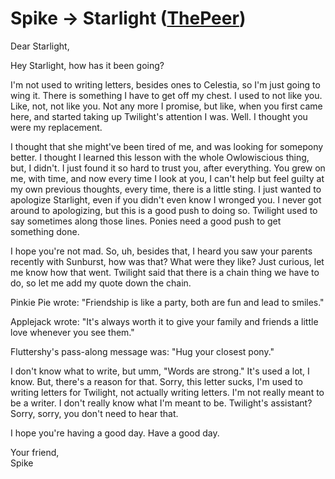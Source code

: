 # Spike → Starlight ([ThePeer](https://www.fimfiction.net/user/537939/ThePeer))

Dear Starlight,

Hey Starlight, how has it been going?

I'm not used to writing letters, besides ones to Celestia, so I'm just going to wing it. There is something I have to get off my chest. I used to not like you. Like, not, not like you. Not any more I promise, but like, when you first came here, and started taking up Twilight's attention I was. Well. I thought you were my replacement. 

I thought that she might've been tired of me, and was looking for somepony better. I thought I learned this lesson with the whole Owlowiscious thing, but, I didn't. I just found it so hard to trust you, after everything. You grew on me, with time, and now every time I look at you, I can't help but feel guilty at my own previous thoughts, every time, there is a little sting. I just wanted to apologize Starlight, even if you didn't even know I wronged you. I never got around to apologizing, but this is a good push to doing so. Twilight used to say sometimes along those lines. Ponies need a good push to get something done.

I hope you're not mad. So, uh, besides that, I heard you saw your parents recently with Sunburst, how was that? What were they like? Just curious, let me know how that went. Twilight said that there is a chain thing we have to do, so let me add my quote down the chain. 

Pinkie Pie wrote: "Friendship is like a party, both are fun and lead to smiles."

Applejack wrote: "It's always worth it to give your family and friends a little love whenever you see them."

Fluttershy's pass-along message was: "Hug your closest pony."

I don't know what to write, but umm, "Words are strong." It's used a lot, I know. But, there's a reason for that. Sorry, this letter sucks, I'm used to writing letters for Twilight, not actually writing letters. I'm not really meant to be a writer. I don't really know what I'm meant to be. Twilight's assistant? Sorry, sorry, you don't need to hear that.  

I hope you're having a good day. Have a good day.

Your friend,  
Spike
